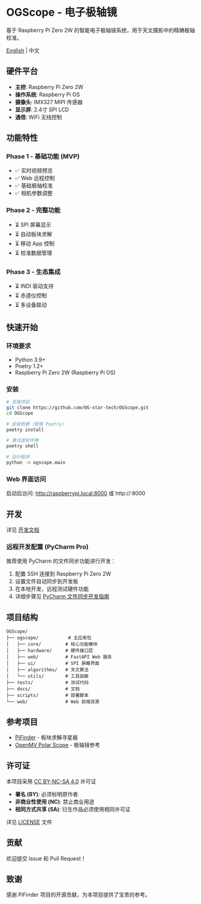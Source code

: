 # OGScope - 电子极轴镜

基于 Raspberry Pi Zero 2W 的智能电子极轴镜系统，用于天文摄影中的精确极轴校准。

[English](README_EN.md) | 中文

## 硬件平台

- **主控**: Raspberry Pi Zero 2W
- **操作系统**: Raspberry Pi OS
- **摄像头**: IMX327 MIPI 传感器
- **显示屏**: 2.4寸 SPI LCD
- **通信**: WiFi 无线控制

## 功能特性

### Phase 1 - 基础功能 (MVP)
- ✅ 实时视频预览
- ✅ Web 远程控制
- ✅ 基础极轴校准
- ✅ 相机参数调整

### Phase 2 - 完整功能
- ⏳ SPI 屏幕显示
- ⏳ 自动板块求解
- ⏳ 移动 App 控制
- ⏳ 校准数据管理

### Phase 3 - 生态集成
- ⏳ INDI 驱动支持
- ⏳ 赤道仪控制
- ⏳ 多设备联动

## 快速开始

### 环境要求

- Python 3.9+
- Poetry 1.2+
- Raspberry Pi Zero 2W (Raspberry Pi OS)

### 安装

```bash
# 克隆项目
git clone https://github.com/OG-star-tech/OGScope.git
cd OGScope

# 安装依赖（使用 Poetry）
poetry install

# 激活虚拟环境
poetry shell

# 运行程序
python -m ogscope.main
```

### Web 界面访问

启动后访问: http://raspberrypi.local:8000 或 http://<IP>:8000

## 开发

详见 [开发文档](docs/development/README.md)

### 远程开发配置 (PyCharm Pro)

推荐使用 PyCharm 的文件同步功能进行开发：

1. 配置 SSH 连接到 Raspberry Pi Zero 2W
2. 设置文件自动同步到开发板
3. 在本地开发，远程测试硬件功能
4. 详细步骤见 [PyCharm 文件同步开发指南](docs/development/pycharm-remote.md)

## 项目结构

```
OGScope/
├── ogscope/           # 主应用包
│   ├── core/         # 核心功能模块
│   ├── hardware/     # 硬件接口层
│   ├── web/          # FastAPI Web 服务
│   ├── ui/           # SPI 屏幕界面
│   ├── algorithms/   # 天文算法
│   └── utils/        # 工具函数
├── tests/            # 测试代码
├── docs/             # 文档
├── scripts/          # 部署脚本
└── web/              # Web 前端资源
```

## 参考项目

- [PiFinder](https://github.com/brickbots/PiFinder) - 板块求解寻星器
- [OpenMV Polar Scope](https://frank26080115.github.io/OpenMV-Astrophotography-Gear/doc/Polar-Scope.html) - 极轴镜参考

## 许可证

本项目采用 [CC BY-NC-SA 4.0](https://creativecommons.org/licenses/by-nc-sa/4.0/) 许可证

- **署名 (BY)**: 必须标明原作者
- **非商业性使用 (NC)**: 禁止商业用途
- **相同方式共享 (SA)**: 衍生作品必须使用相同许可证

详见 [LICENSE](LICENSE) 文件

## 贡献

欢迎提交 Issue 和 Pull Request！

## 致谢

感谢 PiFinder 项目的开源贡献，为本项目提供了宝贵的参考。
